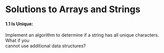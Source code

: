 # Solutions to Arrays and Strings

#### 1.1 Is Unique: 
Implement an algorithm to determine if a string has all unique characters. What if you 	
cannot use additional data structures?



		
	
	
		
